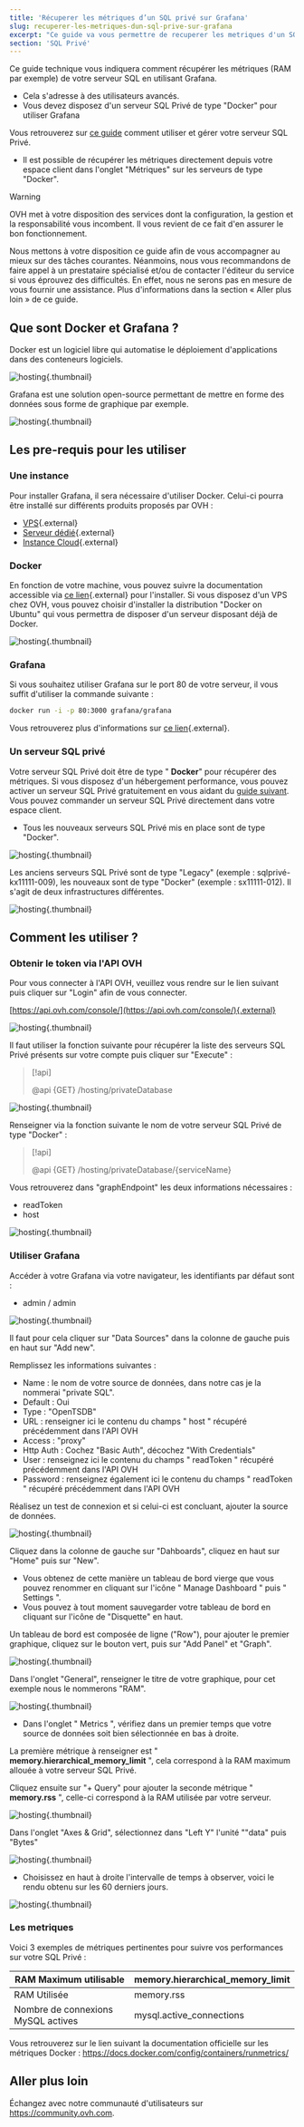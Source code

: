 ```yaml
---
title: 'Récuperer les métriques d’un SQL privé sur Grafana'
slug: recuperer-les-metriques-dun-sql-prive-sur-grafana
excerpt: "Ce guide va vous permettre de recuperer les metriques d'un SQL privé sur Grafana"
section: 'SQL Privé'
---
```


Ce guide technique vous indiquera comment récupérer les métriques (RAM par exemple) de votre serveur SQL en utilisant Grafana.

- Cela s'adresse à des utilisateurs avancés.
- Vous devez disposez d'un serveur SQL Privé de type "Docker" pour utiliser Grafana

Vous retrouverez sur [ce guide](..premiers-pas-avec-sql-prive/) comment utiliser et gérer votre serveur SQL Privé.

- Il est possible de récupérer les métriques directement depuis votre espace client dans l'onglet "Métriques" sur les serveurs de type "Docker".


> [!warning]
>
> OVH met à votre disposition des services dont la configuration, la gestion et la responsabilité vous incombent. Il vous revient de ce fait d'en assurer le bon fonctionnement.
> 
> Nous mettons à votre disposition ce guide afin de vous accompagner au mieux sur des tâches courantes. Néanmoins, nous vous recommandons de faire appel à un prestataire spécialisé et/ou de contacter l'éditeur du service si vous éprouvez des difficultés. En effet, nous ne serons pas en mesure de vous fournir une assistance. Plus d'informations dans la section « Aller plus loin » de ce guide.
> 


## Que sont Docker et Grafana ?
Docker est un logiciel libre qui automatise le déploiement d'applications dans des conteneurs logiciels.


![hosting](images/3657.png){.thumbnail}

Grafana est une solution open-source permettant de mettre en forme des données sous forme de graphique par exemple.


![hosting](images/3658.png){.thumbnail}


## Les pre-requis pour les utiliser

### Une instance
Pour installer Grafana, il sera nécessaire d'utiliser Docker. Celui-ci pourra être installé sur différents produits proposés par OVH :

- [VPS](https://www.ovh.com/fr/vps/){.external}
- [Serveur dédié](https://www.ovh.com/fr/serveurs_dedies/){.external}
- [Instance Cloud](https://www.ovh.com/fr/cloud/instances/){.external}


### Docker
En fonction de votre machine, vous pouvez suivre la documentation accessible via [ce lien](https://docs.docker.com/engine/installation/){.external} pour l'installer. Si vous disposez d'un VPS chez OVH, vous pouvez choisir d'installer la distribution "Docker on Ubuntu" qui vous permettra de disposer d'un serveur disposant déjà de Docker.


![hosting](images/3659.png){.thumbnail}


### Grafana
Si vous souhaitez utiliser Grafana sur le port 80 de votre serveur, il vous suffit d'utiliser la commande suivante :


```bash
docker run -i -p 80:3000 grafana/grafana
```

Vous retrouverez plus d'informations sur [ce lien](http://docs.grafana.org/installation/docker/){.external}.


### Un serveur SQL privé
Votre serveur SQL Privé doit être de type " **Docker**" pour récupérer des métriques. Si vous disposez d'un hébergement performance, vous pouvez activer un serveur SQL Privé gratuitement en vous aidant du [guide suivant](../premiers-pas-avec-sql-prive/). Vous pouvez commander un serveur SQL Privé directement dans votre espace client.

- Tous les nouveaux serveurs SQL Privé mis en place sont de type "Docker".


![hosting](images/3660.png){.thumbnail}

Les anciens serveurs SQL Privé sont de type "Legacy" (exemple : sqlprivé-kx11111-009), les nouveaux sont de type "Docker" (exemple : sx11111-012). Il s'agit de deux infrastructures différentes.


![hosting](images/3661.png){.thumbnail}


## Comment les utiliser ?

### Obtenir le token via l'API OVH
Pour vous connecter à l'API OVH, veuillez vous rendre sur le lien suivant puis cliquer sur "Login" afin de vous connecter.

[https://api.ovh.com/console/](https://api.ovh.com/console/){.external}


![hosting](images/3662.png){.thumbnail}

Il faut utiliser la fonction suivante pour récupérer la liste des serveurs SQL Privé présents sur votre compte puis cliquer sur "Execute" :


> [!api]
>
> @api {GET} /hosting/privateDatabase
> 

![hosting](images/3663.png){.thumbnail}

Renseigner via la fonction suivante le nom de votre serveur SQL Privé de type "Docker" :


> [!api]
>
> @api {GET} /hosting/privateDatabase/{serviceName}
> 
Vous retrouverez dans "graphEndpoint" les deux informations nécessaires :

- readToken
- host


![hosting](images/3664.png){.thumbnail}


### Utiliser Grafana
Accéder à votre Grafana via votre navigateur, les identifiants par défaut sont :

- admin / admin


![hosting](images/3665.png){.thumbnail}

Il faut pour cela cliquer sur "Data Sources" dans la colonne de gauche puis en haut sur "Add new".

Remplissez les informations suivantes :

- Name : le nom de votre source de données, dans notre cas je la nommerai "private SQL".
- Default : Oui
- Type : "OpenTSDB"
- URL : renseigner ici le contenu du champs " host " récupéré précédemment dans l'API OVH
- Access : "proxy"
- Http Auth : Cochez "Basic Auth", décochez "With Credentials"
- User : renseignez ici le contenu du champs " readToken " récupéré précédemment dans l'API OVH
- Password : renseignez également ici le contenu du champs " readToken " récupéré précédemment dans l'API OVH

Réalisez un test de connexion et si celui-ci est concluant, ajouter la source de données.


![hosting](images/3666.png){.thumbnail}

Cliquez dans la colonne de gauche sur "Dahboards", cliquez en haut sur "Home" puis sur "New".

- Vous obtenez de cette manière un tableau de bord vierge que vous pouvez renommer en cliquant sur l'icône " Manage Dashboard " puis " Settings ".
- Vous pouvez à tout moment sauvegarder votre tableau de bord en cliquant sur l'icône de "Disquette" en haut.

Un tableau de bord est composée de ligne ("Row"), pour ajouter le premier graphique, cliquez sur le bouton vert, puis sur "Add Panel" et "Graph".


![hosting](images/3667.png){.thumbnail}

Dans l'onglet "General", renseigner le titre de votre graphique, pour cet exemple nous le nommerons "RAM".


![hosting](images/3668.png){.thumbnail}

- Dans l'onglet " Metrics ", vérifiez dans un premier temps que votre source de données soit bien sélectionnée en bas à droite.

La première métrique à renseigner est " **memory.hierarchical_memory_limit** ", cela correspond à la RAM maximum allouée à votre serveur SQL Privé.

Cliquez ensuite sur "+ Query" pour ajouter la seconde métrique " **memory.rss** ", celle-ci correspond à la RAM utilisée par votre serveur.


![hosting](images/3669.png){.thumbnail}

Dans l'onglet "Axes & Grid", sélectionnez dans "Left Y" l'unité ""data" puis "Bytes"


![hosting](images/3670.png){.thumbnail}

- Choisissez en haut à droite l'intervalle de temps à observer, voici le rendu obtenu sur les 60 derniers jours.


![hosting](images/3671.png){.thumbnail}


### Les metriques
Voici 3 exemples de métriques pertinentes pour suivre vos performances sur votre SQL Privé :

|RAM Maximum utilisable|memory.hierarchical_memory_limit|
|---|---|
|RAM Utilisée|memory.rss|
|Nombre de connexions MySQL actives|mysql.active_connections|

Vous retrouverez sur le lien suivant la documentation officielle sur les métriques Docker : <https://docs.docker.com/config/containers/runmetrics/>

## Aller plus loin

Échangez avec notre communauté d'utilisateurs sur <https://community.ovh.com>.